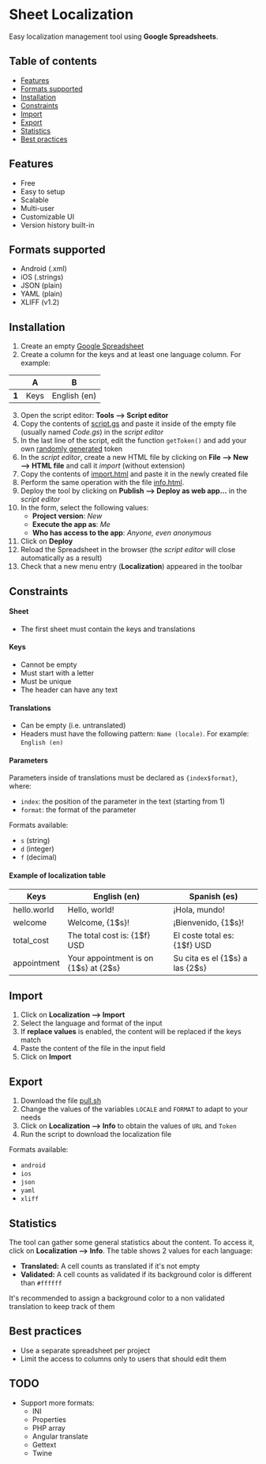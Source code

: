 # Sheet Localization

Easy localization management tool using **Google Spreadsheets**.

## Table of contents
* [Features](#features)
* [Formats supported](#formats-supported)
* [Installation](#installation)
* [Constraints](#constraints)
* [Import](#import)
* [Export](#export)
* [Statistics](#statistics)
* [Best practices](#best-practices)

## Features
* Free
* Easy to setup
* Scalable
* Multi-user
* Customizable UI
* Version history built-in

## Formats supported
* Android (.xml)
* iOS (.strings)
* JSON (plain)
* YAML (plain)
* XLIFF (v1.2)

## Installation
1. Create an empty [Google Spreadsheet](https://www.google.com/sheets/about)
2. Create a column for the keys and at least one language column. For example:

|       | A    | B            |
|-------|------|--------------|
| **1** | Keys | English (en) |

3. Open the script editor: **Tools ⟶ Script editor**
4. Copy the contents of [script.gs](https://raw.githubusercontent.com/mauriciotogneri/sheet-localization/master/script.gs) and paste it inside of the empty file (usually named *Code.gs*) in the *script editor*
5. In the last line of the script, edit the function `getToken()` and add your own [randomly generated](https://www.uuidgenerator.net) token
6. In the *script editor*, create a new HTML file by clicking on **File ⟶ New ⟶ HTML file** and call it *import* (without extension)
7. Copy the contents of [import.html](https://raw.githubusercontent.com/mauriciotogneri/sheet-localization/master/import.html) and paste it in the newly created file
8. Perform the same operation with the file [info.html](https://raw.githubusercontent.com/mauriciotogneri/sheet-localization/master/info.html).
9. Deploy the tool by clicking on **Publish ⟶ Deploy as web app…** in the *script editor*
10. In the form, select the following values:
	- **Project version**: *New*
	- **Execute the app as**: *Me*
	- **Who has access to the app**: *Anyone, even anonymous*
11. Click on **Deploy**
12. Reload the Spreadsheet in the browser (the *script editor* will close automatically as a result)
13. Check that a new menu entry (**Localization**) appeared in the toolbar

## Constraints

#### Sheet
* The first sheet must contain the keys and translations

#### Keys
* Cannot be empty
* Must start with a letter
* Must be unique
* The header can have any text

#### Translations
* Can be empty (i.e. untranslated)
* Headers must have the following pattern: `Name (locale)`. For example: `English (en)`

#### Parameters
Parameters inside of translations must be declared as `{index$format}`, where:
* `index`: the position of the parameter in the text (starting from 1)
* `format`: the format of the parameter

Formats available:
* `s` (string)
* `d` (integer)
* `f` (decimal)

#### Example of localization table

| Keys        | English (en)                              | Spanish (es)                         |
|-------------|-------------------------------------------|--------------------------------------|
| hello.world | Hello, world!                             | ¡Hola, mundo!                        |
| welcome     | Welcome, {1$s}!                           | ¡Bienvenido, {1$s}!                  |
| total_cost  | The total cost is: {1$f} USD              | El coste total es: {1$f} USD         |
| appointment | Your appointment is on {1$s} at {2$s}     | Su cita es el {1$s} a las {2$s}      |

## Import

1. Click on **Localization ⟶ Import**
2. Select the language and format of the input
3. If **replace values** is enabled, the content will be replaced if the keys match
4. Paste the content of the file in the input field
5. Click on **Import**

## Export

1. Download the file [pull.sh](https://raw.githubusercontent.com/mauriciotogneri/sheet-localization/master/pull.sh)
2. Change the values of the variables `LOCALE` and `FORMAT` to adapt to your needs
3. Click on **Localization ⟶ Info** to obtain the values of `URL` and `Token`
4. Run the script to download the localization file

Formats available:
* `android`
* `ios`
* `json`
* `yaml`
* `xliff`

## Statistics

The tool can gather some general statistics about the content. To access it, click on **Localization ⟶ Info**. The table shows 2 values for each language:
* **Translated:** A cell counts as translated if it's not empty
* **Validated:** A cell counts as validated if its background color is different than `#ffffff`

It's recommended to assign a background color to a non validated translation to keep track of them

## Best practices
* Use a separate spreadsheet per project
* Limit the access to columns only to users that should edit them

## TODO
* Support more formats:
	- INI
	- Properties
	- PHP array
	- Angular translate
	- Gettext
	- Twine